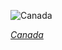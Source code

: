 
![Canada](https://www.gstatic.com/prettyearth/assets/full/5741.jpg)

*[Canada](https://www.google.com/maps/@82.435714,-62.596492,13z/data=!3m1!1e3)*
